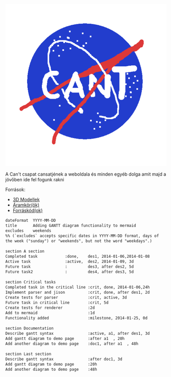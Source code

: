 ![](cant2.png)

A Can't csapat cansatjének a weboldala és minden egyéb dolga amit majd a jövőben ide fel fogunk rakni

Források:
  - [3D Modellek](https://cad.onshape.com/documents/810d1b7ce5dd0a03349cdb2e/w/b8818bd6b8dfa5dc156bec16/e/348681943ca65c2120b2fc46)
  - [Áramkör(ök)](https://oshwlab.com/samthedev32/test)
  - [Forráskód(ok)](https://github.com/samthedev32/cant-sat)

```gantt
dateFormat  YYYY-MM-DD
title       Adding GANTT diagram functionality to mermaid
excludes    weekends
%% (`excludes` accepts specific dates in YYYY-MM-DD format, days of the week ("sunday") or "weekends", but not the word "weekdays".)

section A section
Completed task            :done,    des1, 2014-01-06,2014-01-08
Active task               :active,  des2, 2014-01-09, 3d
Future task               :         des3, after des2, 5d
Future task2              :         des4, after des3, 5d

section Critical tasks
Completed task in the critical line :crit, done, 2014-01-06,24h
Implement parser and jison          :crit, done, after des1, 2d
Create tests for parser             :crit, active, 3d
Future task in critical line        :crit, 5d
Create tests for renderer           :2d
Add to mermaid                      :1d
Functionality added                 :milestone, 2014-01-25, 0d

section Documentation
Describe gantt syntax               :active, a1, after des1, 3d
Add gantt diagram to demo page      :after a1  , 20h
Add another diagram to demo page    :doc1, after a1  , 48h

section Last section
Describe gantt syntax               :after doc1, 3d
Add gantt diagram to demo page      :20h
Add another diagram to demo page    :48h
```
